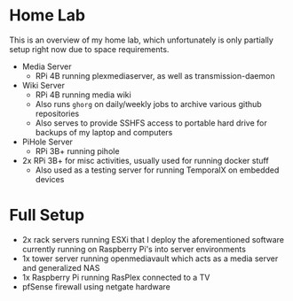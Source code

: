 # Home Lab

This is an overview of my home lab, which unfortunately is only partially setup right now due to space requirements.

* Media Server
  * RPi 4B running plexmediaserver, as well as transmission-daemon
* Wiki Server
  * RPi 4B running media wiki
  * Also runs `ghorg` on daily/weekly jobs to archive various github repositories
  * Also serves to provide SSHFS access to portable hard drive for backups of my laptop and computers
* PiHole Server
  * RPi 3B+ running pihole
* 2x RPi 3B+ for misc activities, usually used for running docker stuff
  * Also used as a testing server for running TemporalX on embedded devices

# Full Setup

* 2x rack servers running ESXi that I deploy the aforementioned software currently running on Raspberry Pi's into server environments
* 1x tower server running openmediavault which acts as a media server and generalized NAS
* 1x Raspberry Pi running RasPlex connected to a TV
* pfSense firewall using netgate hardware
